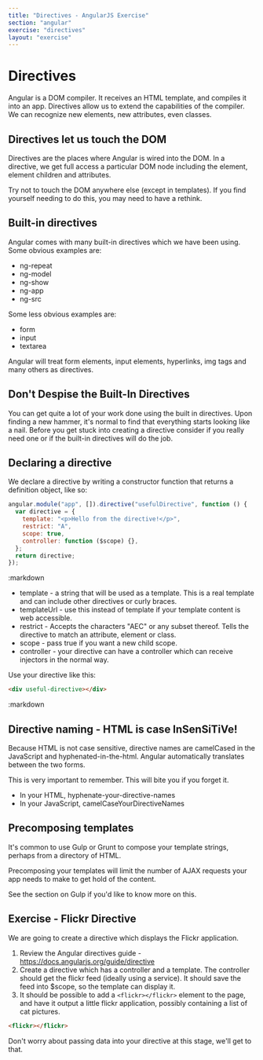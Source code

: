 ```yaml
---
title: "Directives - AngularJS Exercise"
section: "angular"
exercise: "directives"
layout: "exercise"
---
```


# Directives

Angular is a DOM compiler. It receives an HTML template, and compiles it into an app. Directives allow us to extend the capabilities of the compiler. We can recognize new elements, new attributes, even classes.

## Directives let us touch the DOM

Directives are the places where Angular is wired into the DOM. In a directive, we get full access a particular DOM node including the element, element children and attributes.

Try not to touch the DOM anywhere else (except in templates). If you find yourself needing to do this, you may need to have a rethink.

## Built-in directives

Angular comes with many built-in directives which we have been using. Some obvious examples are:

- ng-repeat
- ng-model
- ng-show
- ng-app
- ng-src

Some less obvious examples are:

- form
- input
- textarea

Angular will treat form elements, input elements, hyperlinks, img tags and many others as directives.

## Don't Despise the Built-In Directives

You can get quite a lot of your work done using the built in directives. Upon finding a new hammer, it's normal to find that everything starts looking like a nail. Before you get stuck into creating a directive consider if you really need one or if the built-in directives will do the job.

## Declaring a directive

We declare a directive by writing a constructor function that returns a definition object, like so:

```js
angular.module("app", []).directive("usefulDirective", function () {
  var directive = {
    template: "<p>Hello from the directive!</p>",
    restrict: "A",
    scope: true,
    controller: function ($scope) {},
  };
  return directive;
});
```

:markdown

- template - a string that will be used as a template. This is a real template and can include other directives or curly braces.
- templateUrl - use this instead of template if your template content is web accessible.
- restrict - Accepts the characters "AEC" or any subset thereof. Tells the directive to match an attribute, element or class.
- scope - pass true if you want a new child scope.
- controller - your directive can have a controller which can receive injectors in the normal way.

Use your directive like this:

```html
<div useful-directive></div>
```

:markdown

## Directive naming - HTML is case InSenSiTiVe!

Because HTML is not case sensitive, directive names are camelCased in the JavaScript and hyphenated-in-the-html. Angular automatically translates between the two forms.

This is very important to remember. This will bite you if you forget it.

- In your HTML, hyphenate-your-directive-names
- In your JavaScript, camelCaseYourDirectiveNames

## Precomposing templates

It's common to use Gulp or Grunt to compose your template strings, perhaps from a directory of HTML.

Precomposing your templates will limit the number of AJAX requests your app needs to make to get hold of the content.

See the section on Gulp if you'd like to know more on this.

<div class="exercise">

## Exercise - Flickr Directive

We are going to create a directive which displays the Flickr application.

1. Review the Angular directives guide - <https://docs.angularjs.org/guide/directive>
2. Create a directive which has a controller and a template. The controller should get the flickr feed (ideally using a service). It should save the feed into $scope, so the template can display it.
3. It should be possible to add a `<flickr></flickr>` element to the page, and have it output a little flickr application, possibly containing a list of cat pictures.

```html
<flickr></flickr>
```

Don't worry about passing data into your directive at this stage, we'll get to that.

</div>
